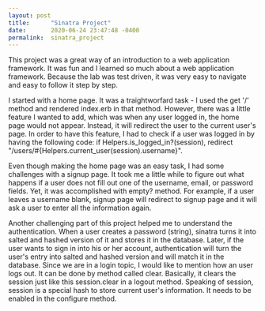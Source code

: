 ```yaml
---
layout: post
title:      "Sinatra Project"
date:       2020-06-24 23:47:48 -0400
permalink:  sinatra_project
---
```



This project was a great way of an introduction to a web application framework. It was fun and I learned so much about a web application framework. Because the lab was test driven, it was very easy to navigate and easy to follow it step by step. 

I started with a home page. It was a traightworfard task - I used the get '/' method and rendered index.erb in that method. However, there was a little feature I wanted to add, which was when any user logged in, the home page would not appear. Instead, it will redirect the user to the current user's page. In order to have this feature, I had to check if a user was logged in by having the following code: if Helpers.is_logged_in?(session), redirect "/users/#{Helpers.current_user(session).username}". 

Even though making the home page was an easy task, I had some challenges with a signup page. It took me a little while to figure out what happens if a user does not fill out one of the username, email, or password fields. Yet, it was accomplished with empty? method. For example, if a user leaves a username blank, signup page will redirect to signup page and it will ask a user to enter all the information again.

Another challenging part of this project helped me to understand the authentication. When a user creates a password (string), sinatra turns it into salted and hashed version of it and stores it in the database. Later, if the user wants to sign in into his or her account, authentication will turn the user's entry into salted and hashed version and will match it in the database. Since we are in a login topic, I would like to mention how an user logs out. It can be done by method called clear. Basically, it clears the session just like this session.clear in a logout method. Speaking of session, session is a special hash to store current user's information. It needs to be enabled in the configure method. 







